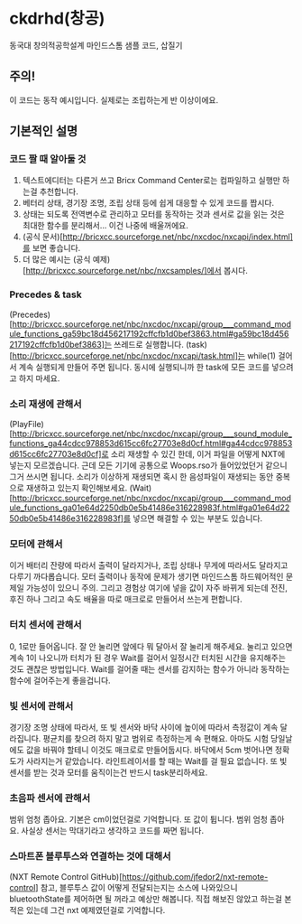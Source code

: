# ckdrhd(창공)

동국대 창의적공학설계 마인드스톰 샘플 코드, 삽질기


## 주의!

이 코드는 동작 예시입니다. 실제로는 조립하는게 반 이상이에요.


## 기본적인 설명

### 코드 짤 때 알아둘 것

1. 텍스트에디터는 다른거 쓰고 Bricx Command Center로는 컴파일하고 실행만 하는걸 추천합니다.
2. 베터리 상태, 경기장 조명, 조립 상태 등에 쉽게 대응할 수 있게 코드를 짭시다.
3. 상태는 되도록 전역변수로 관리하고 모터를 동작하는 것과 센서로 값을 읽는 것은 최대한 함수를 분리해서... 이건 나중에 배울꺼에요.
4. (공식 문서)[http://bricxcc.sourceforge.net/nbc/nxcdoc/nxcapi/index.html]를 보면 좋습니다.
5. 더 많은 예시는 (공식 예제)[http://bricxcc.sourceforge.net/nbc/nxcsamples/]에서 봅시다.

### Precedes & task

(Precedes)[http://bricxcc.sourceforge.net/nbc/nxcdoc/nxcapi/group___command_module_functions_ga59bc18d456217192cffcfb1d0bef3863.html#ga59bc18d456217192cffcfb1d0bef3863]는 쓰레드로 실행합니다. (task)[http://bricxcc.sourceforge.net/nbc/nxcdoc/nxcapi/task.html]는 while(1) 걸어서 계속 실행되게 만들어 주면 됩니다. 동시에 실행되니까 한 task에 모든 코드를 넣으려고 하지 마세요.

### 소리 재생에 관해서

(PlayFile)[http://bricxcc.sourceforge.net/nbc/nxcdoc/nxcapi/group___sound_module_functions_ga44cdcc978853d615cc6fc27703e8d0cf.html#ga44cdcc978853d615cc6fc27703e8d0cf]로 소리 재생할 수 있긴 한데, 이거 파일을 어떻게 NXT에 넣는지 모르겠습니다. 근데 모든 기기에 공통으로 Woops.rso가 들어있었던거 같으니 그거 쓰시면 됩니다. 소리가 이상하게 재생되면 혹시 한 음성파일이 재생되는 동안 중복으로 재생하고 있는지 확인해보세요. (Wait)[http://bricxcc.sourceforge.net/nbc/nxcdoc/nxcapi/group___command_module_functions_ga01e64d2250db0e5b41486e316228983f.html#ga01e64d2250db0e5b41486e316228983f]를 넣으면 해결할 수 있는 부분도 있습니다.

### 모터에 관해서

이거 배터리 잔량에 따라서 출력이 달라지거나, 조립 상태나 무게에 따라서도 달라지고 다루기 까다롭습니다. 모터 출력이나 동작에 문제가 생기면 마인드스톰 하드웨어적인 문제일 가능성이 있으니 주의. 그리고 경험상 여기에 넣을 값이 자주 바뀌게 되는데 전진, 후진 하나 그리고 속도 배율을 따로 매크로로 만들어서 쓰는게 편합니다.

### 터치 센서에 관해서

0, 1로만 들어옵니다. 잘 안 눌리면 앞에다 뭐 달아서 잘 눌리게 해주세요. 눌리고 있으면 계속 1이 나오니까 터치가 된 경우 Wait를 걸어서 일정시간 터치된 시간을 유지해주는 것도 괜찮은 방법입니다. Wait를 걸어줄 때는 센서를 감지하는 함수가 아니라 동작하는 함수에 걸어주는게 좋을겁니다.

### 빛 센서에 관해서

경기장 조명 상태에 따라서, 또 빛 센서와 바닥 사이에 높이에 따라서 측정값이 계속 달라집니다. 평균치를 찾으려 하지 말고 범위로 측정하는게 속 편해요. 아마도 시험 당일날에도 값을 바꿔야 할테니 이것도 매크로로 만들어둡시다. 바닥에서 5cm 벗어나면 정확도가 사라지는거 같았습니다. 라인트레이서를 할 때는 Wait를 걸 필요 없습니다. 또 빛 센서를 받는 것과 모터를 움직이는건 반드시 task분리하세요.

### 초음파 센서에 관해서

범위 엄청 좁아요. 기본은 cm이었던걸로 기억합니다. 또 값이 튑니다. 범위 엄청 좁아요. 사실상 센서는 막대기라고 생각하고 코드를 짜면 됩니다.

### 스마트폰 블루투스와 연결하는 것에 대해서

(NXT Remote Control GitHub)[https://github.com/jfedor2/nxt-remote-control] 참고, 블루투스 값이 어떻게 전달되는지는 소스에 나와있으니 bluetoothState를 제어하면 될 꺼라고 예상만 해봅니다. 직접 해보진 않았고 하는걸 본 적은 있는데 그건 nxt 예제였던걸로 기억합니다.
